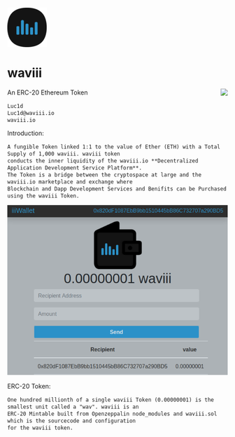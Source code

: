 ![waviii_logo](Etherscan.io/waviii_logo_small.png) 

# waviii

An ERC-20 Ethereum Token <img align="right" src="https://img.shields.io/badge/ERC--20-Compliant-%232c91c8"></a>

    Luc1d
    Luc1d@waviii.io
    waviii.io


Introduction:
    
    A fungible Token linked 1:1 to the value of Ether (ETH) with a Total Supply of 1,000 waviii. waviii token 
    conducts the inner liquidity of the waviii.io **Decentralized Application Development Service Platform**. 
    The Token is a bridge between the cryptospace at large and the waviii.io marketplace and exchange where 
    Blockchain and Dapp Development Services and Benifits can be Purchased using the waviii Token. 

<p align="center">
  <img src="Etherscan.io/One_Wav.png">
</p>

ERC-20 Token:   

    One hundred millionth of a single waviii Token (0.00000001) is the smallest unit called a "wav". waviii is an 
    ERC-20 Mintable built from Openzeppalin node_modules and waviii.sol which is the sourcecode and configuration 
    for the waviii token.  